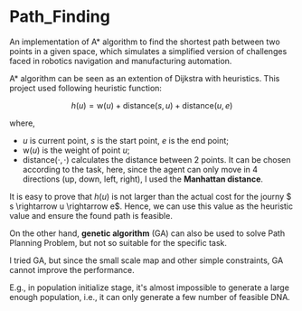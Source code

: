 # Path_Finding

An implementation of A* algorithm to find the shortest path between two points in a given space, which simulates a simplified version of challenges faced in robotics navigation and manufacturing automation.


A* algorithm can be seen as an extention of Dijkstra with heuristics. This project used following heuristic function:

$$  h(u) = \text{w}(u) + \text{distance}(s, u) + \text{distance}(u, e)$$

where, 
- $u$ is current point, $s$ is the start point, $e$ is the end point;
- $\text{w}(u)$ is the weight of point $u$;
- $\text{distance}(\cdot,\cdot)$ calculates the distance between 2 points. It can be chosen according to the task, here, since the agent can only move in 4 directions (up, down, left, right), I used the __Manhattan distance__.

It is easy to prove that $h(u)$ is not larger than the actual cost for the journy $ s \rightarrow u \rightarrow e$. Hence, we can use this value as the heuristic value and ensure the found path is feasible.

On the other hand, __genetic algorithm__ (GA) can also be used to solve Path Planning Problem, but not so suitable for the specific task.

I tried GA, but since the small scale map and other simple constraints, GA cannot improve the performance.

E.g., in population initialize stage, it's almost impossible to generate a large enough population, i.e., it can only generate a few number of feasible DNA.
